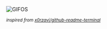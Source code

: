 <div align="justify">
<picture>
    <source media="(prefers-color-scheme: dark)" srcset="https://i.ibb.co/CKhP1PB/output-gif.gif">
    <source media="(prefers-color-scheme: light)" srcset="https://i.ibb.co/CKhP1PB/output-gif.gif">
    <img alt="GIFOS" src="https://i.ibb.co/CKhP1PB/output-gif.gif">
</picture>

<sub><i>inspired from [x0rzavi/github-readme-terminal](https://github.com/x0rzavi/github-readme-terminal)</i></sub>

</div>

<!-- Image deletion URL: https://ibb.co/jkgJ6Jh/eac48e3d942456372dddb33c73391348 -->